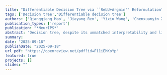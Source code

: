 ```yaml
---
title: "Differentiable Decision Tree via ``ReLU+Argmin'' Reformulation"
tags: ['Decision tree','Differentiable decision tree']
authors: ['Qiangqiang Mao', 'Jiayang Ren', 'Yixiu Wang', 'Chenxuanyin Zou', 'Jingjing Zheng', 'Yankai Cao']
publication_types: ['report']
publication: "*NeurIPS*"
abstract: "Decision tree, despite its unmatched interpretability and lightweight structure, faces two key issues: non-differentiability and low testing accuracy, both of which limit its broader applicability. This study addresses these issues by developing a differentiable oblique tree that optimizes entire tree structure using gradient-based optimization, avoiding the suboptimality common in greedy tree inductions. We propose an exact reformulation of hard-split trees based on ``ReLU+Argmin'' mechanism, and then cast the reformulated tree training as an unconstrained optimization task. The ReLU-based sample branching, expressed as exact-zero or non-zero values, preserve a unique decision path, in contrast to soft decision trees with probabilistic routing. The subsequent Argmin operation identifies the unique zero-violation path, enabling deterministic predictions. For effective gradient flow, we approximate Argmin behaviors by scaling softmin function. To ameliorate numerical instability, we propose a warm-start annealing scheme that solves multiple optimization tasks with increasingly accurate approximations. This reformulation alongside distributed GPU parallelism offers strong scalability, supporting 12-depth tree even on million-scale datasets where most baselines fail. Extensive experiments demonstrate that our optimized tree achieves superior testing accuracy against 14 baselines, including an average improvement of 7.54% over CART, even 2.01% over the classic random forest."
summary:
date: "2025-09-18"
publishDate: "2025-09-18"
url_pdf: "https://openreview.net/pdf?id=F11iEhKoYp"
featured: true
projects: []
slides: ""
---
```

